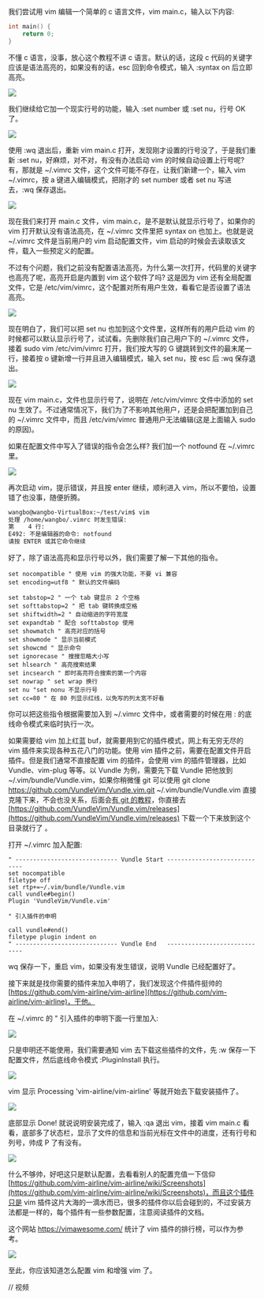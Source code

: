 我们尝试用 vim 编辑一个简单的 c 语言文件，vim main.c，输入以下内容: 

```c
int main() {
    return 0;
}
```

不懂 c 语言，没事，放心这个教程不讲 c 语言。默认的话，这段 c 代码的关键字应该是语法高亮的，如果没有的话，esc 回到命令模式，输入 :syntax on 后立即高亮。

![](http://develop-developer.oss-cn-hangzhou.aliyuncs.com/images/W3o85myZD5byv3vx9-U5iFGlS6ut13dQqkirQ5NIKs.png?x-oss-process=style/txt-water)

我们继续给它加一个现实行号的功能，输入 :set number 或 :set nu，行号 OK 了。

![](http://develop-developer.oss-cn-hangzhou.aliyuncs.com/images/tf6JpTgjZGv82EbJr-j1XzBxTnBTOh7eksRMdzv0jH.png?x-oss-process=style/txt-water)

使用 :wq 退出后，重新 vim main.c 打开，发现刚才设置的行号没了，于是我们重新 :set nu，好麻烦，对不对，有没有办法启动 vim 的时候自动设置上行号呢? 有，那就是 ~/.vimrc 文件，这个文件可能不存在，让我们新建一个，输入 vim ~/.vimrc，按 a 键进入编辑模式，把刚才的 set number 或者 set nu 写进去，:wq 保存退出。

![](http://develop-developer.oss-cn-hangzhou.aliyuncs.com/images/94AR9i9Dxdc7qbXq2-nUqGvZ0CtTtX4FBv93jP-De2.png?x-oss-process=style/txt-water)

现在我们来打开 main.c 文件，vim main.c，是不是默认就显示行号了，如果你的 vim 打开默认没有语法高亮，在 ~/.vimrc 文件里把 syntax on 也加上。也就是说 ~/.vimrc 文件是当前用户的 vim 启动配置文件，vim 启动的时候会去读取该文件，载入一些预定义的配置。

不过有个问题，我们之前没有配置语法高亮，为什么第一次打开，代码里的关键字也高亮了呢，高亮开启是内置到 vim 这个软件了吗? 这是因为 vim 还有全局配置文件，它是 /etc/vim/vimrc，这个配置对所有用户生效，看看它是否设置了语法高亮。

![](http://develop-developer.oss-cn-hangzhou.aliyuncs.com/images/cPbRwSPNxxZNNZY3f-LaLCMeosBwQbAL7O5MmjuKZd.png?x-oss-process=style/txt-water)

现在明白了，我们可以把 set nu 也加到这个文件里，这样所有的用户启动 vim 的时候都可以默认显示行号了，试试看。先删除我们自己用户下的 ~/.vimrc 文件，接着 sudo vim /etc/vim/vimrc 打开，我们按大写的 G 键跳转到文件的最末尾一行，接着按 o 键新增一行并且进入编辑模式，输入 set nu，按 esc 后 :wq 保存退出。 

![](http://develop-developer.oss-cn-hangzhou.aliyuncs.com/images/q8bjegqw9T8aAsS74-0qBk-tDRzhb5eUjf1YDUjusq.png?x-oss-process=style/txt-water)

现在 vim main.c，文件也显示行号了，说明在 /etc/vim/vimrc 文件中添加的 set nu 生效了。不过通常情况下，我们为了不影响其他用户，还是会把配置加到自己的 ~/.vimrc 文件中，而且 /etc/vim/vimrc 普通用户无法编辑(这是上面输入 sudo 的原因)。

如果在配置文件中写入了错误的指令会怎么样? 我们加一个 notfound 在 ~/.vimrc 里。

![](http://develop-developer.oss-cn-hangzhou.aliyuncs.com/images/nbNNA6uT53f9LeDte-rEgMLCU34g5QMDiWvfnmuxTg.png?x-oss-process=style/txt-water)

再次启动 vim，提示错误，并且按 enter 继续，顺利进入 vim，所以不要怕，设置错了也没事，随便折腾。

```bash
wangbo@wangbo-VirtualBox:~/test/vim$ vim
处理 /home/wangbo/.vimrc 时发生错误:
第    4 行:
E492: 不是编辑器的命令: notfound
请按 ENTER 或其它命令继续
```

好了，除了语法高亮和显示行号以外，我们需要了解一下其他的指令。

```
set nocompatible " 使用 vim 的强大功能，不要 vi 兼容
set encoding=utf8 " 默认的文件编码

set tabstop=2 " 一个 tab 键显示 2 个空格
set softtabstop=2 " 把 tab 键转换成空格
set shiftwidth=2 " 自动缩进的字符宽度
set expandtab " 配合 softtabstop 使用
set showmatch " 高亮对应的括号
set showmode " 显示当前模式
set showcmd " 显示命令
set ignorecase " 搜搜忽略大小写
set hlsearch " 高亮搜索结果
set incsearch " 即时高亮符合搜索的第一个内容
set nowrap " set wrap 换行
set nu "set nonu 不显示行号
set cc=80 " 在 80 列显示红线，以免写的列太宽不好看
```

你可以把这些指令根据需要加入到 ~/.vimrc 文件中，或者需要的时候在用 : 的底线命令模式来临时执行一次。

如果需要给 vim 加上红蓝 buf，就需要用到它的插件模式，网上有无穷无尽的 vim 插件来实现各种五花八门的功能。使用 vim 插件之前，需要在配置文件开启插件。但是我们通常不直接配置 vim 的插件，会使用 vim 的插件管理器，比如 Vundle、vim-plug 等等。以 Vundle 为例，需要先下载 Vundle 把他放到 ~/.vim/bundle/Vundle.vim，如果你稍微懂 git 可以使用 git clone https://github.com/VundleVim/Vundle.vim.git ~/.vim/bundle/Vundle.vim 直接克隆下来，不会也没关系，后面会[有 git 的教程](http://www.develop-developer.com/topics/7iESoSi7bXYkdfM4z)，你直接去 [https://github.com/VundleVim/Vundle.vim/releases](https://github.com/VundleVim/Vundle.vim/releases) 下载一个下来放到这个目录就行了 。

打开 ~/.vimrc 加入配置: 

```
" ----------------------------- Vundle Start -----------------------------
set nocompatible
filetype off
set rtp+=~/.vim/bundle/Vundle.vim
call vundle#begin()
Plugin 'VundleVim/Vundle.vim'

" 引入插件的申明

call vundle#end()
filetype plugin indent on
" ----------------------------- Vundle End   -----------------------------
```

wq 保存一下，重启 vim，如果没有发生错误，说明 Vundle 已经配置好了。

接下来就是找你需要的插件来加入申明了，我们发现这个件插件挺帅的 [https://github.com/vim-airline/vim-airline](https://github.com/vim-airline/vim-airline)，干他。

在 ~/.vimrc 的 " 引入插件的申明下面一行里加入:

![](http://develop-developer.oss-cn-hangzhou.aliyuncs.com/images/MHfZFZPoKT9akptvK-2cqRnV2bav4afogkjermYTw-.png?x-oss-process=style/txt-water)

只是申明还不能使用，我们需要通知 vim 去下载这些插件的文件，先 :w 保存一下配置文件，然后底线命令模式 :PluginInstall 执行。

![](http://develop-developer.oss-cn-hangzhou.aliyuncs.com/images/Q9XZZ6rJ5NGwfE8dc-GrpOWyyGPD87IiexGERyVsY1.png?x-oss-process=style/txt-water)

vim 显示 Processing 'vim-airline/vim-airline' 等就开始去下载安装插件了。 

![](http://develop-developer.oss-cn-hangzhou.aliyuncs.com/images/MD8E4oTNXtiTkQTeC-su0iWWH5LgpSNGs8W2tzoWd1.png?x-oss-process=style/txt-water)

底部显示 Done! 就说说明安装完成了，输入 :qa 退出 vim，接着 vim main.c 看看，底部多了状态栏，显示了文件的信息和当前光标在文件中的进度，还有行号和列号，帅成 P 了有没有。

![](http://develop-developer.oss-cn-hangzhou.aliyuncs.com/images/LGTLmuLRFYKTw6zFt-K6Cx1lEqUwlyTWB1CCQDok0W.png?x-oss-process=style/txt-water)

什么不够帅，好吧这只是默认配置，去看看别人的配置充值一下信仰 [https://github.com/vim-airline/vim-airline/wiki/Screenshots](https://github.com/vim-airline/vim-airline/wiki/Screenshots)，而且这个插件只是 vim 插件这片大海的一滴水而已，很多的插件你以后会碰到的，不过安装方法都是一样的，每个插件有一些参数配置，注意阅读插件的文档。

这个网站 https://vimawesome.com/ 统计了 vim 插件的排行榜，可以作为参考。

![](http://develop-developer.oss-cn-hangzhou.aliyuncs.com/images/6scuxHwZuD2X2or88-rdcSo9lbWpsHvGHPpbEZNjhy.png?x-oss-process=style/txt-water)


至此，你应该知道怎么配置 vim 和增强 vim 了。

// 视频
